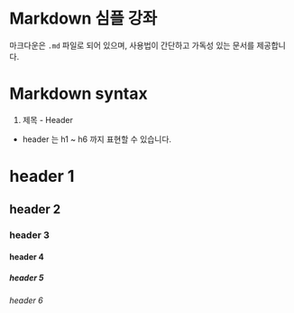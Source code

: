 # Markdown 심플 강좌
마크다운은 ```.md``` 파일로 되어 있으며, 사용법이 간단하고 가독성 있는 문서를 제공합니다.  

# Markdown syntax
1. 제목 - Header
- header 는 h1 ~ h6 까지 표현할 수 있습니다.
# header 1
## header 2
### header 3
#### header 4
##### header 5
###### header 6
